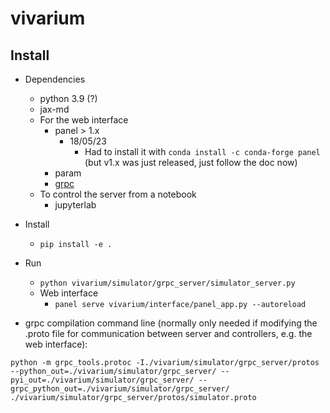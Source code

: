 # vivarium
 
## Install

- Dependencies
  - python 3.9 (?)
  - jax-md
  - For the web interface
    - panel > 1.x
      - 18/05/23
        - Had to install it with `conda install -c conda-forge panel` (but v1.x was just released, just follow the doc now)
    - param
    - [grpc](https://grpc.io/docs/languages/python/quickstart/)
  - To control the server from a notebook
    - jupyterlab

- Install
  - `pip install -e .`
- Run
  - `python vivarium/simulator/grpc_server/simulator_server.py`
  - Web interface
    - `panel serve vivarium/interface/panel_app.py --autoreload`

- grpc compilation command line (normally only needed if modifying the .proto file for communication between server and controllers, e.g. the web interface):
```
python -m grpc_tools.protoc -I./vivarium/simulator/grpc_server/protos --python_out=./vivarium/simulator/grpc_server/ --pyi_out=./vivarium/simulator/grpc_server/ --grpc_python_out=./vivarium/simulator/grpc_server/ ./vivarium/simulator/grpc_server/protos/simulator.proto
```